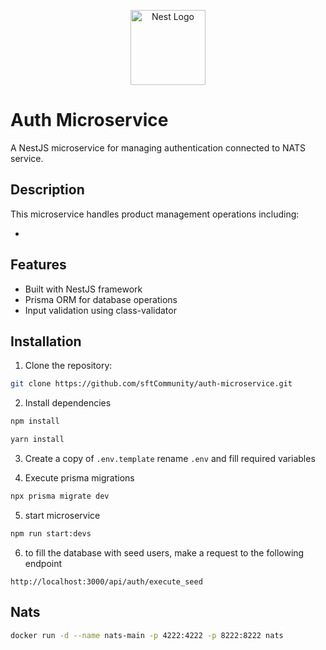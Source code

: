 <p align="center">
  <a href="http://nestjs.com/" target="blank"><img src="https://nestjs.com/img/logo-small.svg" width="120" alt="Nest Logo" /></a>
</p>

# Auth Microservice

A NestJS microservice for managing authentication connected to NATS service.

## Description

This microservice handles product management operations including:

-

## Features

- Built with NestJS framework
- Prisma ORM for database operations
- Input validation using class-validator

## Installation

1. Clone the repository:

```bash
git clone https://github.com/sftCommunity/auth-microservice.git
```

2. Install dependencies

```bash
npm install
```

```bash
yarn install
```

3. Create a copy of `.env.template` rename `.env` and fill required variables

4. Execute prisma migrations

```bash
npx prisma migrate dev
```

5. start microservice

```bash
npm run start:devs
```

6. to fill the database with seed users, make a request to the following endpoint

```
http://localhost:3000/api/auth/execute_seed
```

## Nats

```bash
docker run -d --name nats-main -p 4222:4222 -p 8222:8222 nats
```
